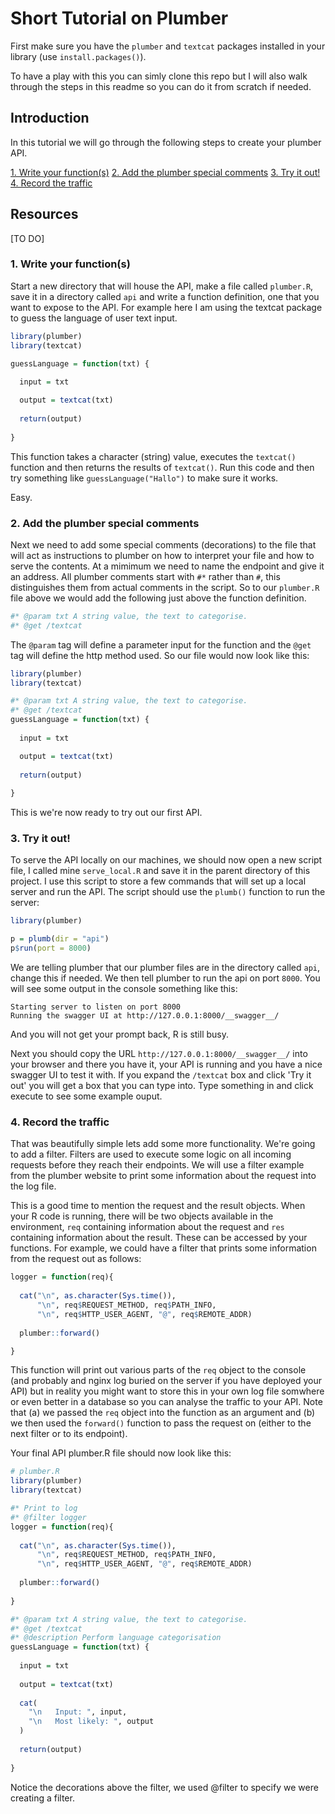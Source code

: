 # Short Tutorial on Plumber

First make sure you have the `plumber` and `textcat` packages installed in your library (use `install.packages()`).

To have a play with this you can simly clone this repo but I will also walk through the steps in this readme so you can do it from scratch if needed.

## Introduction

In this tutorial we will go through the following steps to create your plumber API.

[1. Write your function(s)](#1.-write-your-function(s))
[2. Add the plumber special comments](#2.-add-the-plumber-special-comments)
[3. Try it out!](#3.-try-it-out)
[4. Record the traffic](#4.-record-the-traffic)

## Resources

[TO DO]

### 1. Write your function(s)

Start a new directory that will house the API, make a file called `plumber.R`, save it in a directory called `api` and write a function definition, one that you want to expose to the API. For example here I am using the textcat package to guess the language of user text input.

```r
library(plumber)
library(textcat)

guessLanguage = function(txt) {
  
  input = txt

  output = textcat(txt)
  
  return(output)
  
}
```

This function takes a character (string) value, executes the `textcat()` function and then returns the results of `textcat()`. Run this code and then try something like `guessLanguage("Hallo")` to make sure it works.

Easy.

### 2. Add the plumber special comments

Next we need to add some special comments (decorations) to the file that will act as instructions to plumber on how to interpret your file and how to serve the contents. At a mimimum we need to name the endpoint and give it an address. All plumber comments start with `#*` rather than `#`, this distinguishes them from actual comments in the script. So to our `plumber.R` file above we would add the following just above the function definition.

```r
#* @param txt A string value, the text to categorise.
#* @get /textcat
```

The `@param` tag will define a parameter input for the function and the `@get` tag will define the http method used. So our file would now look like this:

```r
library(plumber)
library(textcat)

#* @param txt A string value, the text to categorise.
#* @get /textcat
guessLanguage = function(txt) {
  
  input = txt

  output = textcat(txt)
  
  return(output)
  
}
```

This is we're now ready to try out our first API.

### 3. Try it out!

To serve the API locally on our machines, we should now open a new script file, I called mine `serve_local.R` and save it in the parent directory of this project. I use this script to store a few commands that will set up a local server and run the API. The script should use the `plumb()` function to run the server:

```r
library(plumber)

p = plumb(dir = "api")
p$run(port = 8000)
```

We are telling plumber that our plumber files are in the directory called `api`, change this if needed. We then tell plumber to run the api on port `8000`. You will see some output in the console something like this:

```
Starting server to listen on port 8000
Running the swagger UI at http://127.0.0.1:8000/__swagger__/
```

And you will not get your prompt back, R is still busy.

Next you should copy the URL `http://127.0.0.1:8000/__swagger__/` into your browser and there you have it, your API is running and you have a nice swagger UI to test it with. If you expand the `/textcat` box and click 'Try it out' you will get a box that you can type into. Type something in and click execute to see some example ouput.

### 4. Record the traffic

That was beautifully simple lets add some more functionality. We're going to add a filter. Filters are used to execute some logic on all incoming requests before they reach their endpoints. We will use a filter example from the plumber website to print some information about the request into the log file.

This is a good time to mention the request and the result objects. When your R code is running, there will be two objects available in the environment, `req` containing information about the request and `res` containing information about the result. These can be accessed by your functions. For example, we could have a filter that prints some information from the request out as follows:

```r
logger = function(req){
  
  cat("\n", as.character(Sys.time()), 
      "\n", req$REQUEST_METHOD, req$PATH_INFO, 
      "\n", req$HTTP_USER_AGENT, "@", req$REMOTE_ADDR)
  
  plumber::forward()

}
```

This function will print out various parts of the `req` object to the console (and probably and nginx log buried on the server if you have deployed your API) but in reality you might want to store this in your own log file somwhere or even better in a database so you can analyse the traffic to your API. Note that (a) we passed the `req` object into the function as an argument and (b) we then used the `forward()` function to pass the request on (either to the next filter or to its endpoint).

Your final API plumber.R file should now look like this:

```r
# plumber.R
library(plumber)
library(textcat)

#* Print to log
#* @filter logger
logger = function(req){
  
  cat("\n", as.character(Sys.time()), 
      "\n", req$REQUEST_METHOD, req$PATH_INFO, 
      "\n", req$HTTP_USER_AGENT, "@", req$REMOTE_ADDR)
  
  plumber::forward()
  
}

#* @param txt A string value, the text to categorise.
#* @get /textcat
#* @description Perform language categorisation
guessLanguage = function(txt) {
  
  input = txt
  
  output = textcat(txt)
  
  cat(
    "\n   Input: ", input,
    "\n   Most likely: ", output
  )
  
  return(output)
  
}
```

Notice the decorations above the filter, we used @filter to specify we were creating a filter.
